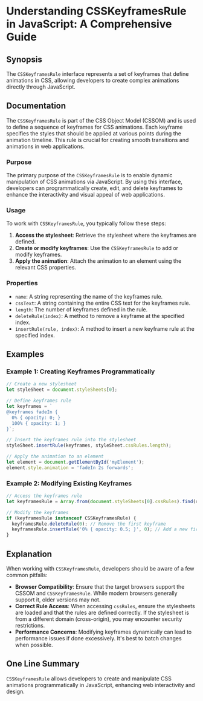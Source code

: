 <!--
Meta Description: # Understanding CSSKeyframesRule in JavaScript: A Comprehensive Guide ## Synopsis The `CSSKeyframesRule` interface represents a set of keyframes that ...
Meta Keywords: keyframes, rule, csskeyframesrule, stylesheet, css
-->

# Understanding CSSKeyframesRule in JavaScript: A Comprehensive Guide

## Synopsis
The `CSSKeyframesRule` interface represents a set of keyframes that define animations in CSS, allowing developers to create complex animations directly through JavaScript.

## Documentation
The `CSSKeyframesRule` is part of the CSS Object Model (CSSOM) and is used to define a sequence of keyframes for CSS animations. Each keyframe specifies the styles that should be applied at various points during the animation timeline. This rule is crucial for creating smooth transitions and animations in web applications.

### Purpose
The primary purpose of the `CSSKeyframesRule` is to enable dynamic manipulation of CSS animations via JavaScript. By using this interface, developers can programmatically create, edit, and delete keyframes to enhance the interactivity and visual appeal of web applications.

### Usage
To work with `CSSKeyframesRule`, you typically follow these steps:

1. **Access the stylesheet**: Retrieve the stylesheet where the keyframes are defined.
2. **Create or modify keyframes**: Use the `CSSKeyframesRule` to add or modify keyframes.
3. **Apply the animation**: Attach the animation to an element using the relevant CSS properties.

### Properties
- `name`: A string representing the name of the keyframes rule.
- `cssText`: A string containing the entire CSS text for the keyframes rule.
- `length`: The number of keyframes defined in the rule.
- `deleteRule(index)`: A method to remove a keyframe at the specified index.
- `insertRule(rule, index)`: A method to insert a new keyframe rule at the specified index.

## Examples

### Example 1: Creating Keyframes Programmatically
```javascript
// Create a new stylesheet
let styleSheet = document.styleSheets[0];

// Define keyframes rule
let keyframes = `
@keyframes fadeIn {
  0% { opacity: 0; }
  100% { opacity: 1; }
}`;

// Insert the keyframes rule into the stylesheet
styleSheet.insertRule(keyframes, styleSheet.cssRules.length);

// Apply the animation to an element
let element = document.getElementById('myElement');
element.style.animation = 'fadeIn 2s forwards';
```

### Example 2: Modifying Existing Keyframes
```javascript
// Access the keyframes rule
let keyframesRule = Array.from(document.styleSheets[0].cssRules).find(rule => rule.name === 'fadeIn');

// Modify the keyframes
if (keyframesRule instanceof CSSKeyframesRule) {
  keyframesRule.deleteRule(0); // Remove the first keyframe
  keyframesRule.insertRule('0% { opacity: 0.5; }', 0); // Add a new first keyframe
}
```

## Explanation
When working with `CSSKeyframesRule`, developers should be aware of a few common pitfalls:

- **Browser Compatibility**: Ensure that the target browsers support the CSSOM and `CSSKeyframesRule`. While modern browsers generally support it, older versions may not.
- **Correct Rule Access**: When accessing `cssRules`, ensure the stylesheets are loaded and that the rules are defined correctly. If the stylesheet is from a different domain (cross-origin), you may encounter security restrictions.
- **Performance Concerns**: Modifying keyframes dynamically can lead to performance issues if done excessively. It's best to batch changes when possible.

## One Line Summary
`CSSKeyframesRule` allows developers to create and manipulate CSS animations programmatically in JavaScript, enhancing web interactivity and design.
